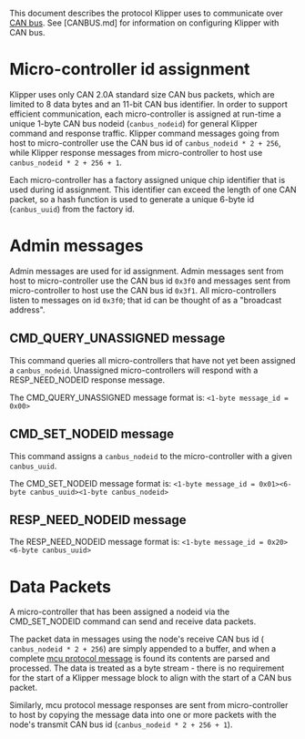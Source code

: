 This document describes the protocol Klipper uses to communicate over [CAN
bus](https://en.wikipedia.org/wiki/CAN_bus). See [CANBUS.md] for information on configuring Klipper with CAN bus.

# Micro-controller id assignment

Klipper uses only CAN 2.0A standard size CAN bus packets, which are limited to 8
data bytes and an 11-bit CAN bus identifier. In order to support efficient communication, each micro-controller is assigned at run-time a unique 1-byte CAN bus nodeid (`canbus_nodeid`) for general Klipper command and response traffic. Klipper command messages going from host to micro-controller use the CAN bus id of `canbus_nodeid * 2 + 256`, while Klipper response messages from micro-controller to host use `canbus_nodeid * 2 + 256 + 1`.

Each micro-controller has a factory assigned unique chip identifier that is used
during id assignment. This identifier can exceed the length of one CAN packet, so a hash function is used to generate a unique 6-byte id (`canbus_uuid`) from the factory id.

# Admin messages

Admin messages are used for id assignment. Admin messages sent from host to
micro-controller use the CAN bus id `0x3f0` and messages sent from micro-controller to host use the CAN bus id `0x3f1`. All micro-controllers listen to messages on id `0x3f0`; that id can be thought of as a "broadcast address".

## CMD_QUERY_UNASSIGNED message

This command queries all micro-controllers that have not yet been assigned a
`canbus_nodeid`. Unassigned micro-controllers will respond with a RESP_NEED_NODEID response message.

The CMD_QUERY_UNASSIGNED message format is: `<1-byte message_id = 0x00>`

## CMD_SET_NODEID message

This command assigns a `canbus_nodeid` to the micro-controller with a given
`canbus_uuid`.

The CMD_SET_NODEID message format is: `<1-byte message_id = 0x01><6-byte canbus_uuid><1-byte canbus_nodeid>`

## RESP_NEED_NODEID message

The RESP_NEED_NODEID message format is: `<1-byte message_id = 0x20><6-byte canbus_uuid>`

# Data Packets

A micro-controller that has been assigned a nodeid via the CMD_SET_NODEID command can send and receive data packets.

The packet data in messages using the node's receive CAN bus id (
`canbus_nodeid * 2 + 256`) are simply appended to a buffer, and when a complete [mcu protocol message](Protocol.md) is found its contents are parsed and processed. The data is treated as a byte stream - there is no requirement for the start of a Klipper message block to align with the start of a CAN bus packet.

Similarly, mcu protocol message responses are sent from micro-controller to host
by copying the message data into one or more packets with the node's transmit CAN bus id (`canbus_nodeid * 2 + 256 + 1`).
